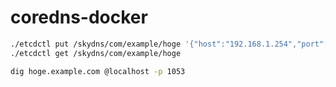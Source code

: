 # coredns-docker

```sh
./etcdctl put /skydns/com/example/hoge '{"host":"192.168.1.254","port":8080,"ttl":3600}'
./etcdctl get /skydns/com/example/hoge
```

```sh
dig hoge.example.com @localhost -p 1053
```
